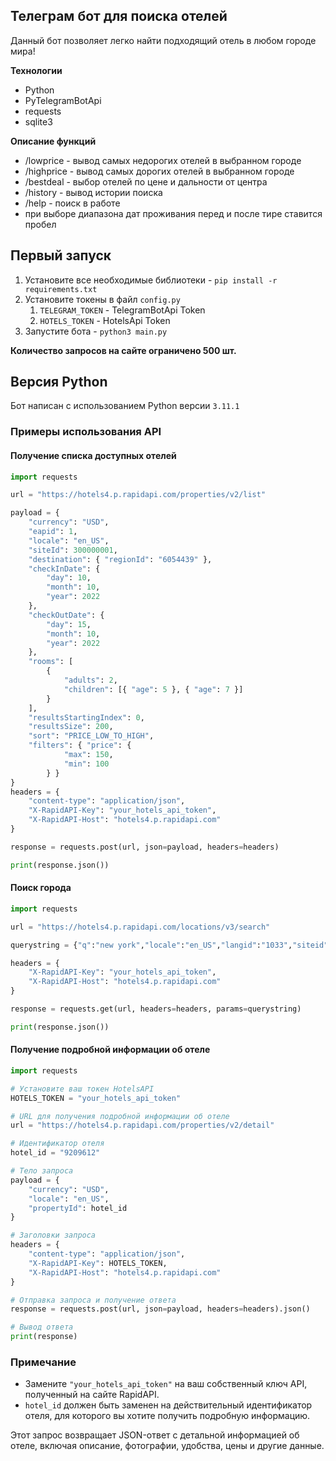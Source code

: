 ## Телеграм бот для поиска отелей

Данный бот позволяет легко найти подходящий отель в любом городе мира!

**Технологии**

 - Python
 - PyTelegramBotApi
 - requests
 - sqlite3

**Описание функций**
 - /lowprice - вывод самых недорогих отелей в выбранном городе
 - /highprice - вывод самых дорогих отелей в выбранном городе
 - /bestdeal - выбор отелей по цене и дальности от центра
 - /history - вывод истории поиска
 - /help - поиск в работе
 - при выборе диапазона дат проживания перед и после тире ставится пробел

## Первый запуск

 1. Установите все необходимые библиотеки - `pip install -r requirements.txt`
 2. Установите токены в файл `config.py`
     1. `TELEGRAM_TOKEN` - TelegramBotApi Token
     2. `HOTELS_TOKEN` - HotelsApi Token
 3. Запустите бота - `python3 main.py`

**Количество запросов на сайте ограничено 500 шт.**

## Версия Python
Бот написан с использованием Python версии `3.11.1`

### Примеры использования API

#### Получение списка доступных отелей

```python
import requests

url = "https://hotels4.p.rapidapi.com/properties/v2/list"

payload = {
	"currency": "USD",
	"eapid": 1,
	"locale": "en_US",
	"siteId": 300000001,
	"destination": { "regionId": "6054439" },
	"checkInDate": {
		"day": 10,
		"month": 10,
		"year": 2022
	},
	"checkOutDate": {
		"day": 15,
		"month": 10,
		"year": 2022
	},
	"rooms": [
		{
			"adults": 2,
			"children": [{ "age": 5 }, { "age": 7 }]
		}
	],
	"resultsStartingIndex": 0,
	"resultsSize": 200,
	"sort": "PRICE_LOW_TO_HIGH",
	"filters": { "price": {
			"max": 150,
			"min": 100
		} }
}
headers = {
	"content-type": "application/json",
	"X-RapidAPI-Key": "your_hotels_api_token",
	"X-RapidAPI-Host": "hotels4.p.rapidapi.com"
}

response = requests.post(url, json=payload, headers=headers)

print(response.json())
```

#### Поиск города

```python
import requests

url = "https://hotels4.p.rapidapi.com/locations/v3/search"

querystring = {"q":"new york","locale":"en_US","langid":"1033","siteid":"300000001"}

headers = {
	"X-RapidAPI-Key": "your_hotels_api_token",
	"X-RapidAPI-Host": "hotels4.p.rapidapi.com"
}

response = requests.get(url, headers=headers, params=querystring)

print(response.json())
```

#### Получение подробной информации об отеле

```python
import requests

# Установите ваш токен HotelsAPI
HOTELS_TOKEN = "your_hotels_api_token"

# URL для получения подробной информации об отеле
url = "https://hotels4.p.rapidapi.com/properties/v2/detail"

# Идентификатор отеля
hotel_id = "9209612"

# Тело запроса
payload = {
    "currency": "USD",
    "locale": "en_US",
    "propertyId": hotel_id
}

# Заголовки запроса
headers = {
    "content-type": "application/json",
    "X-RapidAPI-Key": HOTELS_TOKEN,
    "X-RapidAPI-Host": "hotels4.p.rapidapi.com"
}

# Отправка запроса и получение ответа
response = requests.post(url, json=payload, headers=headers).json()

# Вывод ответа
print(response)
```

### Примечание

- Замените `"your_hotels_api_token"` на ваш собственный ключ API, полученный на сайте RapidAPI.
- `hotel_id` должен быть заменен на действительный идентификатор отеля, для которого вы хотите получить подробную информацию.

Этот запрос возвращает JSON-ответ с детальной информацией об отеле, включая описание, фотографии, удобства, цены и другие данные.